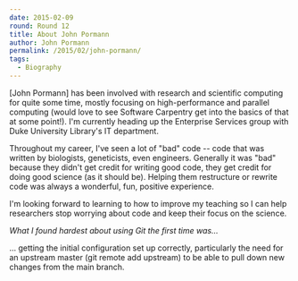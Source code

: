 ```yaml
---
date: 2015-02-09
round: Round 12
title: About John Pormann
author: John Pormann
permalink: /2015/02/john-pormann/
tags:
  - Biography
---
```

[John Pormann] has been involved with research and scientific computing for quite some time, mostly focusing on high-performance and parallel computing (would love to see Software Carpentry get into the basics of that at some point!).  I'm currently heading up the Enterprise Services group with Duke University Library's IT department.

Throughout my career, I've seen a lot of "bad" code -- code that was written by biologists, geneticists, even engineers.  Generally it was "bad" because they didn't get credit for writing good code, they get credit for doing good science (as it should be).  Helping them restructure or rewrite code was always a wonderful, fun, positive experience.

I'm looking forward to learning to how to improve my teaching so I can help researchers stop worrying about code and keep their focus on the science.

*What I found hardest about using Git the first time was...*

... getting the initial configuration set up correctly, particularly the need for an upstream master (git remote add upstream) to be able to pull down new changes from the main branch.


